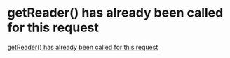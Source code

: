 # getReader() has already been called for this request
[getReader() has already been called for this request](https://aiwithcloud.com/2022/09/15/getreader_has_already_been_called_for_this_request/)